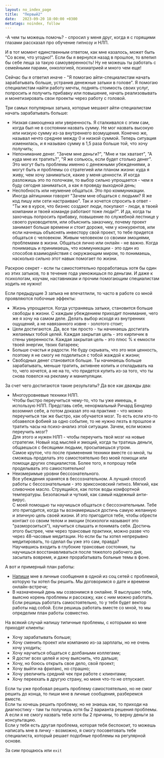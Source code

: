 ```yaml
---
layout: no_index_page
title:  "Первый2"
date:   2023-09-20 18:00:00 +0300
metatags: noindex, follow
---
```


-А чем ты можешь помочь? - спросил у меня друг, когда я с горящими глазами рассказал про обучение гипнозу и НЛП.<br>

И в тот момент единственным ответом, как мне казалось, может быть "Со всем, что угодно!". Если бы я вернулся назад в прошлое, то влепил бы себе леща за такую самоуверенность! Ну не можешь ты работать с семейными парами, онкологией, психиатрией и много чем еще!

Сейчас бы я ответил иначе - "Я помогаю айти-специалистам начать зарабатывать больше, устранив денежные затыки в голове". Я помогаю специалистам найти работу мечты, поднять стоимость своих услуг, попросить и получить прибавку или повышение, начать реализовывать и монетизировать свои проекты через работу с головой.

Три самых популярных затыка, которые мешают айти-специалистам начать зарабатывать больше:

- Низкая самооценка или уверенность. Я сталкивался с этим сам, когда был не в состоянии назвать сумму. Не мог назвать высокую или низкую сумму из-за внутреннего возмущения. Конечно же, называл нечто среднее между 0 и низкой суммой. Теперь ситуация изменилась, и я называю сумму в 1,5 раза больше той, что хочу получить;
- Непонимание денег. "Зачем мне деньги?", "Мне и так хватает", "А куда мне их тратить?", "Я же сопьюсь, если будет столько денег". Это могут быть проблемы именно с денежными убеждениями, а могут быть и проблемы со стратегией или планом жизни: куда я живу, чем хочу заниматься, какие у меня ценности. И когда разложишь это по полочкам, то выбор сильно упрощается - чем я буду сегодня заниматься, а как я проведу выходной день;
- Неспобность или неумение общаться. Это про коммуникации. Иногда айтишники говорят "Зачем мне общаться с людьми? Я же код пишу или сети настраиваю". Так и хочется спросить в ответ - "Ты же в курсе, что бизнес создают люди, покупают - люди, в твоей компании и твоей команде работают тоже люди?". И да, когда ты захочешь попросить прибавку, повышение по служебной лестнице у своего руководителя, или объяснить заказчику, почему проект занимает больше времени и стоит дороже, чем у конкурентов, или если начнешь объяснять инвестору свой проект, то тебе придется общаться с человеком. Живым человеком со своими эмоциями, проблемами в жизни. Общаться лично или онлайн - не важно. Когда понимаешь и принимаешь, что коммуникации - это один из способов взаимодействия с окружающим миром, то понимаешь, насколько сильно этот навык помогает по жизни.

Раскрою секрет - если ты самостоятельно проработаешь хотя бы один из этих затыков, то в течение года умножишься по деньгам. И даже к психологам, коучам, наставникам и прочим помогающим специалистам ходить не нужно!

Если предыдущие 3 затыка не впечатлили, то часто в работе со мной проявляются побочные эффекты:

- Жизнь упрощается. Когда устраняешь затыки, становится больше свободы в жизни. С каждым убеждением приходит понимание, чего же я хочу на самом деле. Делать выбор исходя из внутренних ощущений, а не навязанного извне - золотого стоит;
- Цели достигаются. Да, все так просто - ты начинаешь достигать желаемых тобой целей. Каждая закрытая цель - это кирпичик в стены уверенности. Каждая закрытая цель - это плюс % к емкости твоей энергии, твоих батареек;
- Больше счастья и радости. Не буду скрывать, что это моя ценность, поэтому я не смогу не поделиться с тобой жаждой к жизни;
- Свободных денег становится больше. Ты начинаешь больше зарабатывать, меньше тратить, активнее копить и откладывать на то, чего хочется, а не на то, что придется купить из-за того, что ты снова повелся на рекламу и манипуляции.

За счет чего достигаются такие результаты? Да все как дважды два:

- Многоуровневые техники НЛП.<br>Чтобы быстро переучиться чему-то, что ты уже имеешь, я использую НЛП. Представь себе, ненормальный Ричард Бендлер возомнил себе, а потом доказал это на практике - что можно переучиться так же быстро, как обучается мозг. То есть если кто-то обзавелся фобией за одно событие, то не нужно лезть в прошлое и тратить часы на психо-анализ этой ситуации. Зачем, если можно переучить мозг?<br>Для этого и нужен НЛП - чтобы переучить твой мозг на новые стратегии. Новый ход мыслей и эмоций, когда ты тратишь деньги, общаешься с бесящими людьми, просыпаешься утром.<br>Самое крутое, что после применения техники вместе со мной, ты сможешь проделать это самостоятельно без моей помощи или помощи других специалистов. Более того, я попрошу тебя проделывать это самостоятельно!
- Неизмеримые уровни бессознательного.<br>Все убеждения хранятся в бессознательном. А лучший способ работы с бессознательным - это эриксоновский гипноз. Мягкий, как сливочное масло. Струящийся, как поток воды комфортной температуры. Безопасный и чуткий, как самый надежный анти-вирус.<br>С моей помощью ты научишься общаться с бессознательным. Тебе это пригодится, когда ты вознамеришься достичь самую желанную и эпичную цель своей жизни. И это пригодится тебе, чтобы обрести контакт со своим телом и эмоции (психологи называют это "разморозиться"), научиться слышать и понимать себя. Достичь этого быстрее, чем через трансовые практики, можно разве что через 48-часовые медитации. Но если бы ты хотел непрерывно медитировать, то сделал бы уже это сам, правда?<br>Научившись входить в глубокие трансовые состояния, ты научишься восстанавливаться после тяжелого рабочего дня, засыпать вовремя, и даже прорабатывать больные темы в фоне.

А вот и примерный план работы:

- [Напиши](/index.html#связаться-со-мной) мне в личные сообщения в одной из соц сетей с проблемой, которую ты хотел бы решить. Мы договоримся о дате и времени онлайн-встречи;
- В назначенный день мы созвонимся в онлайне. Я выслушаю тебя, выясню корень проблемы и расскажу, как с ним можно работать. Если решишь работать самостоятельно, то у тебя будет вектор работы над собой. Если решишь работать вместе со мной, то мы определим план работы совместно.

На всякий случай напишу типичные проблемы, с которыми ко мне приходят клиенты:

- Хочу зарабатывать больше;
- Хочу сменить проект или компанию из-за зарплаты, но не очень хочу уходить;
- Хочу научиться общаться с долбаными коллегами;
- Я достиг всех целей и хочу выяснить, что дальше;
- Хочу, но боюсь открыть свое дело, свой проект;
- Хочу выйти на фриланс, но страшно;
- Хочу увеличить средний чек при работе с клиентами;
- Хочу переехать в другую страну, но меня что-то не отпускает.

Если ты уже пробовал решить проблему самостоятельно, но не смог решить до конца, то пиши мне в личные сообщения, разберемся вместе.<br>
Если ты хочешь решить проблему, но не знаешь как, то приходи на диагностику - там ты получишь хотя бы 2 варианта решения проблемы. А если я не смогу назвать тебе хотя бы 2 причины, то верну деньги за консультацию.<br>
Если у тебя есть другая проблема, которая тебя беспокоит, то можешь написать мне в личку - возможно, я смогу посоветовать тебе специалиста, который решает подобные проблемы на регулярной основе.

За сим прощаюсь или ```exit```